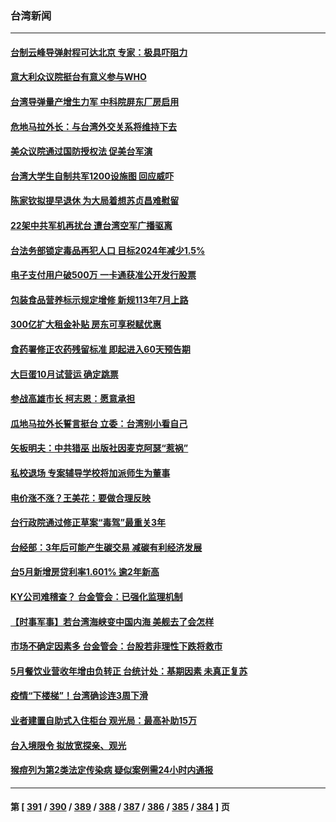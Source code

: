 ### 台湾新闻
---
#### [台制云峰导弹射程可达北京 专家：极具吓阻力](../../pages/ncid1349361/n13766539.md) 
#### [意大利众议院挺台有意义参与WHO](../../pages/ncid1349361/n13766667.md) 
#### [台湾导弹量产增生力军 中科院屏东厂房启用](../../pages/ncid1349361/n13766607.md) 
#### [危地马拉外长：与台湾外交关系将维持下去](../../pages/ncid1349361/n13766398.md) 
#### [美众议院通过国防授权法 促美台军演](../../pages/ncid1349361/n13765814.md) 
#### [台湾大学生自制共军1200设施图 回应威吓](../../pages/ncid1349361/n13766055.md) 
#### [陈家钦拟提早退休 为大局着想苏贞昌难慰留](../../pages/ncid1349361/n13766003.md) 
#### [22架中共军机再扰台 遭台湾空军广播驱离](../../pages/ncid1349361/n13766011.md) 
#### [台法务部锁定毒品再犯人口 目标2024年减少1.5%](../../pages/ncid1349361/n13765986.md) 
#### [电子支付用户破500万 一卡通获准公开发行股票](../../pages/ncid1349361/n13765989.md) 
#### [包装食品营养标示规定增修 新规113年7月上路](../../pages/ncid1349361/n13765993.md) 
#### [300亿扩大租金补贴 房东可享税赋优惠](../../pages/ncid1349361/n13765987.md) 
#### [食药署修正农药残留标准 即起进入60天预告期](../../pages/ncid1349361/n13765988.md) 
#### [大巨蛋10月试营运 确定跳票](../../pages/ncid1349361/n13766000.md) 
#### [参战高雄市长 柯志恩：愿意承担](../../pages/ncid1349361/n13766006.md) 
#### [瓜地马拉外长誓言挺台 立委：台湾别小看自己](../../pages/ncid1349361/n13766010.md) 
#### [矢板明夫：中共猎巫 出版社因麦克阿瑟“惹祸”](../../pages/ncid1349361/n13765782.md) 
#### [私校退场 专案辅导学校将加派师生为董事](../../pages/ncid1349361/n13765953.md) 
#### [电价涨不涨？王美花：要做合理反映](../../pages/ncid1349361/n13765955.md) 
#### [台行政院通过修正草案“毒驾”最重关3年](../../pages/ncid1349361/n13765960.md) 
#### [台经部：3年后可能产生碳交易 减碳有利经济发展](../../pages/ncid1349361/n13765932.md) 
#### [台5月新增房贷利率1.601% 逾2年新高](../../pages/ncid1349361/n13765933.md) 
#### [KY公司难稽查？ 台金管会：已强化监理机制](../../pages/ncid1349361/n13765905.md) 
#### [【时事军事】若台湾海峡变中国内海 美舰去了会怎样](../../pages/ncid1349361/n13765307.md) 
#### [市场不确定因素多 台金管会：台股若非理性下跌将救市](../../pages/ncid1349361/n13765906.md) 
#### [5月餐饮业营收年增由负转正 台统计处：基期因素 未真正复苏](../../pages/ncid1349361/n13765907.md) 
#### [疫情“下楼梯”！台湾确诊连3周下滑](../../pages/ncid1349361/n13765858.md) 
#### [业者建置自助式入住柜台 观光局：最高补助15万](../../pages/ncid1349361/n13765857.md) 
#### [台入境限令 拟放宽探亲、观光](../../pages/ncid1349361/n13765853.md) 
#### [猴痘列为第2类法定传染病 疑似案例需24小时内通报](../../pages/ncid1349361/n13765856.md) 

---
#### 第 [ [391](./391.md) / [390](./390.md) / [389](./389.md) / [388](./388.md) / [387](./387.md) / [386](./386.md) / [385](./385.md) / [384](./384.md) ] 页
